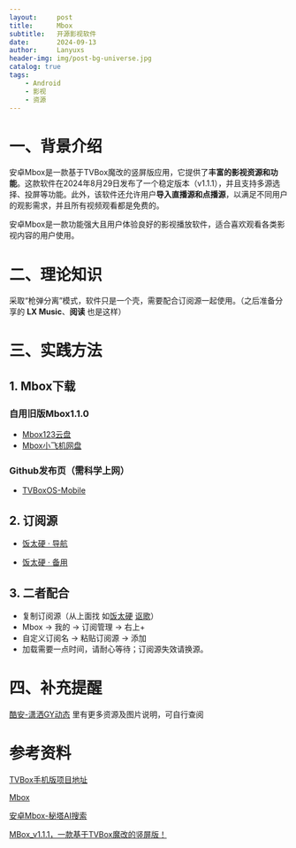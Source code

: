```yaml
---
layout:     post
title:      Mbox
subtitle:   开源影视软件
date:       2024-09-13
author:     Lanyuxs
header-img: img/post-bg-universe.jpg
catalog: true
tags:
    - Android
    - 影视
    - 资源
---
```


# 一、背景介绍

安卓Mbox是一款基于TVBox魔改的竖屏版应用，它提供了**丰富的影视资源和功能**。这款软件在2024年8月29日发布了一个稳定版本（v1.1.1），并且支持多源选择、投屏等功能。此外，该软件还允许用户**导入直播源和点播源**，以满足不同用户的观影需求，并且所有视频观看都是免费的。

安卓Mbox是一款功能强大且用户体验良好的影视播放软件，适合喜欢观看各类影视内容的用户使用。

# 二、理论知识

采取“枪弹分离”模式，软件只是一个壳，需要配合订阅源一起使用。（之后准备分享的 **LX Music**、**阅读** 也是这样）

# 三、实践方法

## 1. Mbox下载

### 自用旧版Mbox1.1.0

* [Mbox123云盘](https://www.123pan.com/s/OehNjv-tE8Kd.html)
* [Mbox小飞机网盘](https://share.feijipan.com/s/1vCeLgsP)

### Github发布页（需科学上网）

* [TVBoxOS-Mobile](https://github.com/XiaoRanLiu3119/TVBoxOS-Mobile/releases)

## 2. 订阅源

* [饭太硬 · 导航](https://www.饭太硬.com/index.html)

* [饭太硬 · 备用](https://www.xn--sss604efuw.com/index.html)

## 3. 二者配合

* 复制订阅源（从上面找   如[饭太硬](http://www.饭太硬.com/tv/)   [讴歌](http://tv.nxog.top/m/)）
* Mbox -> 我的 -> 订阅管理 -> 右上+
* 自定义订阅名 -> 粘贴订阅源 -> 添加
* 加载需要一点时间，请耐心等待；订阅源失效请换源。

# 四、补充提醒

[酷安-潇洒GY动态](https://www.coolapk.com/feed/58504737?shareKey=OTc1NzkzMTNlNzA3NjZlNDM3Yzk~&shareUid=695593&shareFrom=com.coolapk.market_13.3.2)
里有更多资源及图片说明，可自行查阅

# 参考资料

[TVBox手机版项目地址](https://github.com/XiaoRanLiu3119/TVBoxOS-Mobile)

[Mbox](https://github.com/XiaoRanLiu3119/TVBoxOS-Mobile)

[安卓Mbox-秘塔AI搜索](https://metaso.cn/search/8522918837488844800?q=%E5%AE%89%E5%8D%93Mbox)

[MBox_v1.1.1，一款基于TVBox魔改的竖屏版！](https://www.i3zh.com/35096.html)
